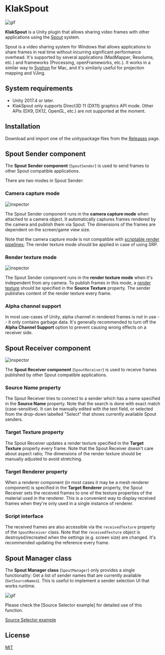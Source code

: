 KlakSpout
=========

![gif](http://i.imgur.com/LxjjcrY.gif)

**KlakSpout** is a Unity plugin that allows sharing video frames with other
applications using the [Spout] system.

[Spout]: http://spout.zeal.co/

Spout is a video sharing system for Windows that allows applications to share
frames in real time without incurring significant performance overhead. It's
supported by several applications (MadMapper, Resolume, etc.) and frameworks
(Processing, openFrameworks, etc.). It works in a similar way to [Syphon] for
Mac, and it's similarly useful for projection mapping and VJing.

[Syphon]: http://syphon.v002.info/

System requirements
-------------------

- Unity 2017.4 or later.
- KlakSpout only supports Direct3D 11 (DX11) graphics API mode. Other APIs
  (DX9, DX12, OpenGL, etc.) are not supported at the moment.

Installation
------------

Download and import one of the unitypackage files from the [Releases] page.

[Releases]: https://github.com/keijiro/KlakSpout/releases

Spout Sender component
----------------------

The **Spout Sender component** (`SpoutSender`) is used to send frames to other
Spout compatible applications.

There are two modes in Spout Sender:

### Camera capture mode

![inspector](https://i.imgur.com/2QL6G8P.png)

The Spout Sender component runs in the **camera capture mode** when attached to
a camera object. It automatically captures frames rendered by the camera and
publish them via Spout. The dimensions of the frames are dependent on the
screen/game view size.

Note that the camera capture mode is not compatible with [scriptable render
pipelines]; The render texture mode should be applied in case of using SRP.

[scriptable render pipelines]: https://docs.unity3d.com/Manual/ScriptableRenderPipeline.html

### Render texture mode

![inspector](https://i.imgur.com/ZnqC6jr.png)

The Spout Sender component runs in the **render texture mode** when it's
independent from any camera. To publish frames in this mode, a [render texture]
should be specified in the **Source Texture** property. The sender publishes
content of the render texture every frame.

[render texture]: https://docs.unity3d.com/Manual/class-RenderTexture.html

### Alpha channel support

In most use-cases of Unity, alpha channel in rendered frames is not in use --
it only contains garbage data. It's generally recommended to turn off the
**Alpha Channel Support** option to prevent causing wrong effects on a receiver
side.

Spout Receiver component
------------------------

![inspector](https://i.imgur.com/C3O1RDy.png)

The **Spout Receiver component** (`SpoutReceiver`) is used to receive frames
published by other Spout compatible applications.

### Source Name property

The Spout Receiver tries to connect to a sender which has a name specified in
the **Source Name** property. Note that the search is done with exact match
(case-sensitive). It can be manually edited with the text field, or selected
from the drop-down labelled "Select" that shows currently available Spout
senders.

### Target Texture property

The Spout Receiver updates a render texture specified in the **Target Texture**
property every frame. Note that the Spout Receiver doesn't care about aspect
ratio; The dimensions of the render texture should be manually adjusted to
avoid stretching.

### Target Renderer property

When a renderer component (in most cases it may be a mesh renderer component)
is specified in the **Target Renderer** property, the Spout Receiver sets the
received frames to one of the texture properties of the material used in the
renderer. This is a convenient way to display received frames when they're only
used in a single instance of renderer.

### Script interface

The received frames are also accessible via the `receivedTexture` property of
the `SpoutReceiver` class. Note that the `receivedTexture` object is
destroyed/recreated when the settings (e.g. screen size) are changed. It's
recommended updating the reference every frame.

Spout Manager class
-------------------

The **Spout Manager class** (`SpoutManager`) only provides a single
functionality: Get a list of sender names that are currently available
(`GetSourceNames`). This is useful to implement a sender selection UI that
works runtime.

![gif](https://i.imgur.com/C4XUzLk.gif)

Please check the [Source Selector example] for detailed use of this function.

[Source Selector example](Assets/Test/SourceSelector.cs)

License
-------

[MIT](LICENSE.md)
